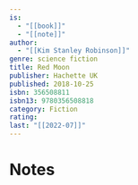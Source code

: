```yaml
---
is:
  - "[[book]]"
  - "[[note]]"
author:
  - "[[Kim Stanley Robinson]]"
genre: science fiction
title: Red Moon
publisher: Hachette UK
published: 2018-10-25
isbn: 356508811
isbn13: 9780356508818
category: Fiction
rating: 
last: "[[2022-07]]"
---
```

# Notes
